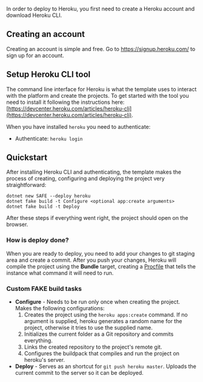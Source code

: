 In order to deploy to Heroku, you first need to create a Heroku account and download Heroku CLI.

## Creating an account

Creating an account is simple and free. Go to https://signup.heroku.com/ to sign up for an account.

## Setup Heroku CLI tool

The command line interface for Heroku is what the template uses to interact with the platform and create the projects. To get started with the tool you need to install it following the instructions here: [https://devcenter.heroku.com/articles/heroku-cli](https://devcenter.heroku.com/articles/heroku-cli).

When you have installed `heroku` you need to authenticate:

* Authenticate: `heroku login`

## Quickstart

After installing Heroku CLI and authenticating, the template makes the process of creating, configuring and deploying the project very straightforward:

```
dotnet new SAFE --deploy heroku
dotnet fake build -t Configure <optional app:create arguments>
dotnet fake build -t Deploy
```

After these steps if everything went right, the project should open on the browser.

### How is deploy done?

When you are ready to deploy, you need to add your changes to git staging area and create a commit. After you push your changes, Heroku will compile the project using the **Bundle** target, creating a [Procfile](https://devcenter.heroku.com/articles/procfile) that tells the instance what command it will need to run.

### Custom FAKE build tasks

* **Configure** - Needs to be run only once when creating the project. Makes the following configurations:
    1. Creates the project using the `heroku apps:create` command. If no argument is supplied, heroku generates a random name for the project, otherwise it tries to use the supplied name.
    1. Initializes the current folder as a Git repository and commits everything.
    1. Links the created repository to the project's remote git.
    1. Configures the buildpack that compiles and run the project on heroku's server.
* **Deploy** - Serves as an shortcut for `git push heroku master`. Uploads the current commit to the server so it can be deployed.
